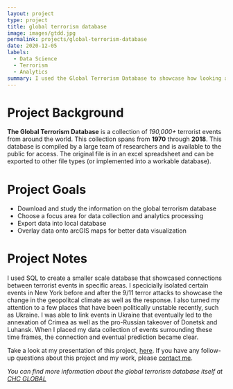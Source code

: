 ```yaml
---
layout: project
type: project
title: global terrorism database
image: images/gtdd.jpg
permalink: projects/global-terrorism-database
date: 2020-12-05
labels:
  - Data Science
  - Terrorism
  - Analytics
summary: I used the Global Terrorism Database to showcase how looking at data points from the past, could help to predict the future. 
---
```

# Project Background
**The Global Terrorism Database** is a collection of *190,000+* terrorist events from around the world. This collection spans from **1970** through **2018**. 
This database is compiled by a large team of researchers and is available to the public for access. The original file is in an excel spreadsheet and can be exported to other file types (or implemented into a workable database). 

# Project Goals 
- Download and study the information on the global terrorism database
- Choose a focus area for data collection and analytics processing
- Export data into local database
- Overlay data onto arcGIS maps for better data visualization

# Project Notes
I used SQL to create a smaller scale database that showcased connections between terrorist events in specific areas. 
I specicially isolated certain events in New York before and after the 9/11 terror attacks to showcase the change in the geopolitcal climate as well as the response. I also turned my attention to a few places that have been politically unstable recently, such as Ukraine. I was able to link events in Ukraine that eventually led to the annexation of Crimea as well as the pro-Russian takeover of Donetsk and Luhansk. When I placed my data collection of events surrounding these time frames, the connection and eventual prediction became clear. 

Take a look at my presentation of this project, [here](https://drive.google.com/file/d/1rQmhqor-qMBLQ_hR1wb3AfW43jC7WVvo/view?usp=sharing). 
If you have any follow-up questions about this project and my work, please [contact me](mailto:nkimoto@hawaii.edu).

 
*You can find more information about the global terrorism database itself at [CHC GLOBAL](https://start.umd.edu/gtd/)*
